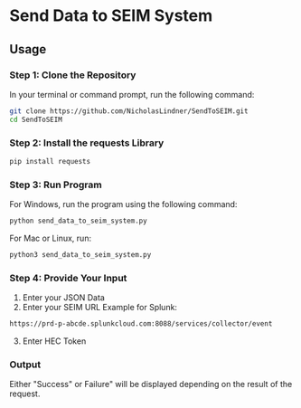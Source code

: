 # Send Data to SEIM System

## Usage
### Step 1: Clone the Repository
In your terminal or command prompt, run the following command:
```bash
git clone https://github.com/NicholasLindner/SendToSEIM.git
cd SendToSEIM
```

### Step 2: Install the requests Library
```bash
pip install requests
```

### Step 3: Run Program
For Windows, run the program using the following command:
```bash
python send_data_to_seim_system.py
```
For Mac or Linux, run:
```bash
python3 send_data_to_seim_system.py
```

### Step 4: Provide Your Input
1. Enter your JSON Data
2. Enter your SEIM URL
Example for Splunk:
```bash
https://prd-p-abcde.splunkcloud.com:8088/services/collector/event
```
3. Enter HEC Token

### Output
Either "Success" or Failure" will be displayed depending on the result of the request.
